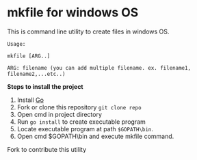 # mkfile for windows OS

This is command line utility to create files in windows OS.

```
Usage: 

mkfile [ARG..]

ARG: filename (you can add multiple filename. ex. filename1, filename2,...etc..) 
```

<b>Steps to install the project</b>

1. Install <a href="https://go.dev/">Go </a>
2. Fork or clone this repository
```git clone repo```
3. Open cmd in project directory
4. Run ```go install``` to create executable program
5. Locate executable program at path ```$GOPATH\bin```. 
6. Open cmd $GOPATH\bin and execute mkfile command. 


Fork to contribute this utility
